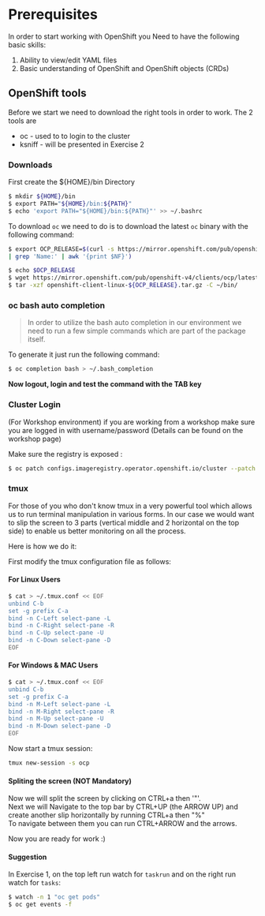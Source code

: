 # Prerequisites

In order to start working with OpenShift you Need to have the following basic skills:

1. Ability to view/edit YAML files
1. Basic understanding of OpenShift and OpenShift objects (CRDs)



## OpenShift tools   

Before we start we need to download the right tools in order to work.
The 2 tools are
  - oc - used to to login to the cluster
  - ksniff - will be presented in Exercise 2


### Downloads

First create the ${HOME}/bin Directory

```bash
$ mkdir ${HOME}/bin
$ export PATH="${HOME}/bin:${PATH}"
$ echo 'export PATH="${HOME}/bin:${PATH}"' >> ~/.bashrc
```

To download `oc` we need to do is to download the latest `oc` binary with the following command:

```bash
$ export OCP_RELEASE=$(curl -s https://mirror.openshift.com/pub/openshift-v4/clients/ocp/latest/release.txt \
| grep 'Name:' | awk '{print $NF}')

$ echo $OCP_RELEASE
$ wget https://mirror.openshift.com/pub/openshift-v4/clients/ocp/latest/openshift-client-linux-${OCP_RELEASE}.tar.gz
$ tar -xzf openshift-client-linux-${OCP_RELEASE}.tar.gz -C ~/bin/
```
### oc bash auto completion

> In order to utilize the bash auto completion in our environment we need to run a few simple commands which are part of the package itself.  

To generate it just run the following command:

```bash
$ oc completion bash > ~/.bash_completion
```

**Now logout, login and test the command with the TAB key**

### Cluster Login
(For Workshop environment)
if you are working from a workshop make sure you are logged in with username/password 
(Details can be found on the workshop page)

Make sure the registry is exposed :
```bash
$ oc patch configs.imageregistry.operator.openshift.io/cluster --patch '{"spec":{"defaultRoute":true}}' --type=merge
```

### tmux

For those of you who don't know tmux in a very powerful tool which allows us to run terminal manipulation in various forms. In our case we would want to slip the screen to 3 parts (vertical middle and 2 horizontal on the top side) to enable us better monitoring on all the process.

Here is how we do it:

First modify the tmux configuration file as follows:

#### For Linux Users

```bash
$ cat > ~/.tmux.conf << EOF
unbind C-b
set -g prefix C-a
bind -n C-Left select-pane -L
bind -n C-Right select-pane -R
bind -n C-Up select-pane -U
bind -n C-Down select-pane -D
EOF
```

#### For Windows & MAC Users

```bash
$ cat > ~/.tmux.conf << EOF
unbind C-b
set -g prefix C-a
bind -n M-Left select-pane -L
bind -n M-Right select-pane -R
bind -n M-Up select-pane -U
bind -n M-Down select-pane -D
EOF
```

Now start a tmux session:

```bash
tmux new-session -s ocp
```

#### Spliting the screen (NOT Mandatory)

Now we will split the screen by clicking on CTRL+a then '"'.  
Next we will Navigate to the top bar by CTRL+UP (the ARROW UP) and create another slip horizontally by running CTRL+a then "%"  
To navigate between them you can run CTRL+ARROW and the arrows.  

Now you are ready for work :)  

#### Suggestion

In Exercise 1, on the top left run watch for `taskrun` and on the right run watch for `tasks`:

```bash
$ watch -n 1 "oc get pods"
$ oc get events -f
```

